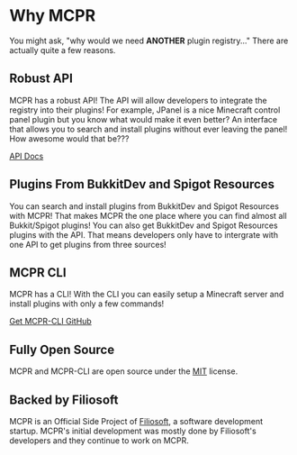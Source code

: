 # Why MCPR
You might ask, "why would we need **ANOTHER** plugin registry..." There are actually quite a few reasons.

## Robust API
MCPR has a robust API! The API will allow developers to integrate the registry into their plugins! For example, JPanel is a nice Minecraft control panel plugin but you know what would make it even better? An interface that allows you to search and install plugins without ever leaving the panel! How awesome would that be???

[API Docs](https://mcpr.github.io/mcpr/api)

## Plugins From BukkitDev and Spigot Resources
You can search and install plugins from BukkitDev and Spigot Resources with MCPR! That makes MCPR the one place where you can find almost all Bukkit/Spigot plugins! You can also get BukkitDev and Spigot Resources plugins with the API. That means developers only have to intergrate with one API to get plugins from three sources!

## MCPR CLI
MCPR has a CLI! With the CLI you can easily setup a Minecraft server and install plugins with only a few commands!

[Get MCPR-CLI GitHub](https://mcpr.github.io/mcpr-cli)

## Fully Open Source
MCPR and MCPR-CLI are open source under the [MIT](https://github.com/mcpr/mcpr/blob/master/LICENSE) license.

## Backed by Filiosoft
MCPR is an Official Side Project of [Filiosoft](https://filiosoft.com/), a software development startup. MCPR's initial development was mostly done by Filiosoft's developers and they continue to work on MCPR.